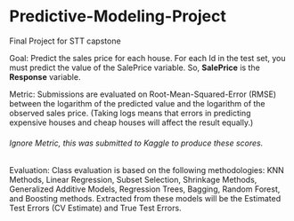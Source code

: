 # Predictive-Modeling-Project
Final Project for STT capstone

Goal: Predict the sales price for each house. For each Id in the test set, you must predict the value of the SalePrice variable. So, **SalePrice** is the **Response** variable.

Metric: Submissions are evaluated on Root-Mean-Squared-Error (RMSE) between the logarithm of the predicted value and the logarithm of the observed sales price. (Taking logs means that errors in predicting expensive houses and cheap houses will affect the result equally.)
  ###### Ignore *Metric*, this was submitted to Kaggle to produce these scores.
 
Evaluation: Class evaluation is based on the following methodologies: KNN Methods, Linear Regression, Subset Selection, Shrinkage Methods, Generalized Additive Models, Regression Trees, Bagging, Random Forest, and Boosting methods. Extracted from these models will be the Estimated Test Errors (CV Estimate) and True Test Errors.
